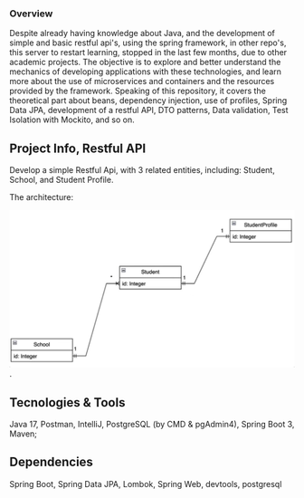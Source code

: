### Overview 
Despite already having knowledge about Java, and the development of simple and basic restful api's, using the spring framework, in other repo's, this server to restart learning, stopped in the last few months, due to other academic projects. The objective is to explore and better understand the mechanics of developing applications with these technologies, 
and learn more about the use of microservices and containers and the resources provided by the framework.
Speaking of this repository, it covers the theoretical part about beans, dependency injection, use of profiles, Spring Data JPA, development of a restful API, DTO patterns, Data validation, Test Isolation with Mockito, and so on.

## Project Info, Restful API
Develop a simple Restful Api, with 3 related entities, including:
Student, School, and Student Profile.

The architecture:

![Student is the central entity that has a 1-1 relationship with the student profile and 1-N with the school.](src/main/resources/DB_design.jpg).

## Tecnologies & Tools 
Java 17, Postman, IntelliJ, PostgreSQL (by CMD & pgAdmin4), Spring Boot 3, Maven; 

## Dependencies 
Spring Boot, Spring Data JPA, Lombok, Spring Web, devtools, postgresql

